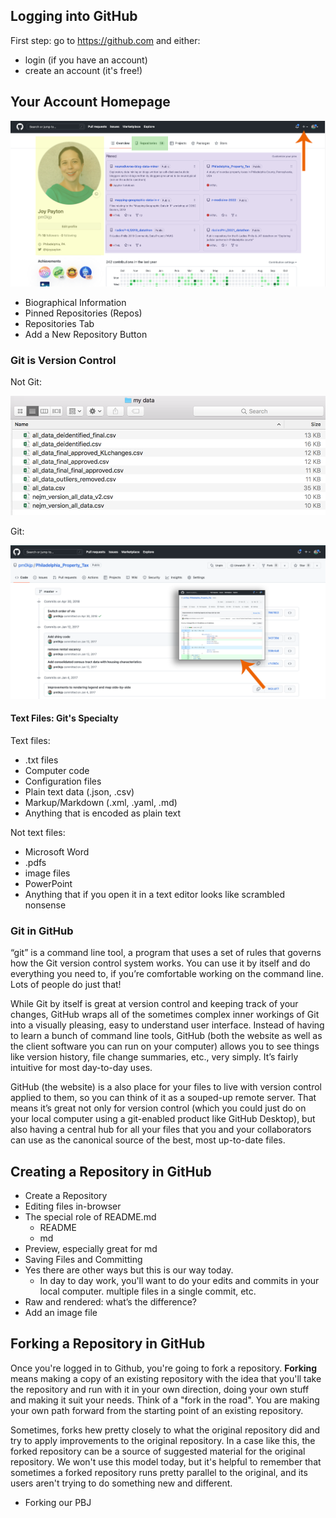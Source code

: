 <!--
title: GitHub
mode: Slides
-->

## Logging into GitHub

First step: go to <https://github.com> and either:

* login (if you have an account)
* create an account (it's free!)

## Your Account Homepage

![](media/github_account_home.png)

* Biographical Information
* Pinned Repositories (Repos)
* Repositories Tab
* Add a New Repository Button

### Git is Version Control

Not Git:

![](media/primitive_version_control.png)<!-- style = "max-width:400px" -->

Git:

![](media/git_commits.png)


#### Text Files: Git's Specialty

Text files:

* .txt files
* Computer code
* Configuration files
* Plain text data (.json, .csv)
* Markup/Markdown (.xml, .yaml, .md)
* Anything that is encoded as plain text

Not text files:

* Microsoft Word
* .pdfs
* image files
* PowerPoint
* Anything that if you open it in a text editor looks like scrambled nonsense


### Git in GitHub

“git” is a command line tool, a program that uses a set of rules that governs how the Git version control system works. You can use it by itself and do everything you need to, if you’re comfortable working on the command line. Lots of people do just that!

While Git by itself is great at version control and keeping track of your changes, GitHub wraps all of the sometimes complex inner workings of Git into a visually pleasing, easy to understand user interface. Instead of having to learn a bunch of command line tools, GitHub (both the website as well as the client software you can run on your computer) allows you to see things like version history, file change summaries, etc., very simply. It’s fairly intuitive for most day-to-day uses.

GitHub (the website) is a also place for your files to live with version control applied to them, so you can think of it as a souped-up remote server. That means it’s great not only for version control (which you could just do on your local computer using a git-enabled product like GitHub Desktop), but also having a central hub for all your files that you and your collaborators can use as the canonical source of the best, most up-to-date files.

## Creating a Repository in GitHub

* Create a Repository
* Editing files in-browser
* The special role of README.md
  - README
  - md
* Preview, especially great for md
* Saving Files and Committing
* Yes there are other ways but this is our way today.
  - In day to day work, you'll want to do your edits and commits in your local computer.  multiple files in a single commit, etc.
* Raw and rendered: what’s the difference?
* Add an image file


## Forking a Repository in GitHub

Once you're logged in to Github, you're going to fork a repository.  **Forking** means making a copy of an existing repository with the idea that you'll take the repository and run with it in your own direction, doing your own stuff and making it suit your needs.  Think of a "fork in the road".  You are making your own path forward from the starting point of an existing repository.

Sometimes, forks hew pretty closely to what the original repository did and try to apply improvements to the original repository.  In a case like this, the forked repository can be a source of suggested material for the original repository.  We won't use this model today, but it's helpful to remember that sometimes a forked repository runs pretty parallel to the original, and its users aren't trying to do something new and different.

* Forking our PBJ
